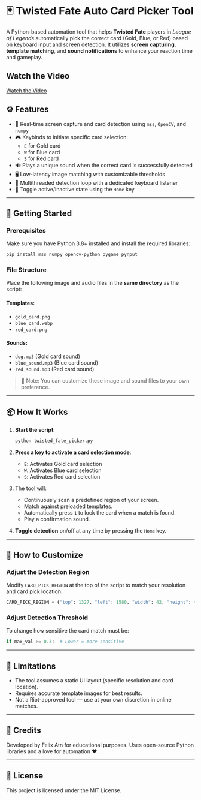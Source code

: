 
# 🃏 Twisted Fate Auto Card Picker Tool

A Python-based automation tool that helps **Twisted Fate** players in *League of Legends* automatically pick the correct card (Gold, Blue, or Red) based on keyboard input and screen detection. It utilizes **screen capturing**, **template matching**, and **sound notifications** to enhance your reaction time and gameplay.

## Watch the Video

[Watch the Video](https://www.youtube.com/watch?v=aO-cGoCjDXg)

## ⚙️ Features

- 🎯 Real-time screen capture and card detection using `mss`, `OpenCV`, and `numpy`
- 🎮 Keybinds to initiate specific card selection:
  - `E` for Gold card
  - `W` for Blue card
  - `S` for Red card
- 🔊 Plays a unique sound when the correct card is successfully detected
- 🖥️ Low-latency image matching with customizable thresholds
- 🧵 Multithreaded detection loop with a dedicated keyboard listener
- 🔁 Toggle active/inactive state using the `Home` key

---

## 🚀 Getting Started

### Prerequisites

Make sure you have Python 3.8+ installed and install the required libraries:

```bash
pip install mss numpy opencv-python pygame pynput
```

### File Structure

Place the following image and audio files in the **same directory** as the script:

#### Templates:
- `gold_card.png`
- `blue_card.webp`
- `red_card.png`

#### Sounds:
- `dog.mp3` (Gold card sound)
- `blue_sound.mp3` (Blue card sound)
- `red_sound.mp3` (Red card sound)

> 🔔 Note: You can customize these image and sound files to your own preference.

---

## 📦 How It Works

1. **Start the script**:
   ```bash
   python twisted_fate_picker.py
   ```

2. **Press a key to activate a card selection mode**:
   - `E`: Activates Gold card selection
   - `W`: Activates Blue card selection
   - `S`: Activates Red card selection

3. The tool will:
   - Continuously scan a predefined region of your screen.
   - Match against preloaded templates.
   - Automatically press `1` to lock the card when a match is found.
   - Play a confirmation sound.
   
4. **Toggle detection** on/off at any time by pressing the `Home` key.

---

## 🧠 How to Customize

### Adjust the Detection Region

Modify `CARD_PICK_REGION` at the top of the script to match your resolution and card pick location:

```python
CARD_PICK_REGION = {"top": 1327, "left": 1580, "width": 42, "height": 42}
```

### Adjust Detection Threshold

To change how sensitive the card match must be:

```python
if max_val >= 0.3:  # Lower = more sensitive
```

---

## 🛑 Limitations

- The tool assumes a static UI layout (specific resolution and card location).
- Requires accurate template images for best results.
- Not a Riot-approved tool — use at your own discretion in online matches.

---

## 🤝 Credits

Developed by Felix Atn for educational purposes.
Uses open-source Python libraries and a love for automation ❤️.

---

## 📜 License

This project is licensed under the MIT License.
